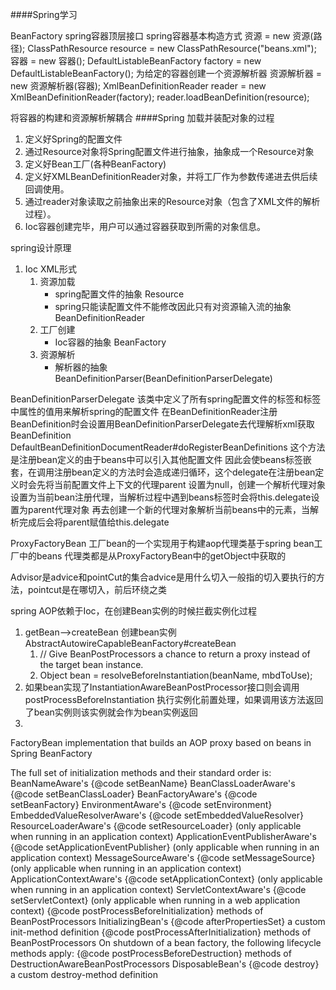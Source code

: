####Spring学习

BeanFactory spring容器顶层接口
spring容器基本构造方式
资源 = new 资源(路径); ClassPathResource resource = new ClassPathResource("beans.xml");
容器 = new 容器(); DefaultListableBeanFactory factory = new DefaultListableBeanFactory();
为给定的容器创建一个资源解析器 
资源解析器 = new 资源解析器(容器); XmlBeanDefinitionReader reader = new XmlBeanDefinitionReader(factory);
reader.loadBeanDefinition(resource);

将容器的构建和资源解析解耦合
####Spring 加载并装配对象的过程
  1. 定义好Spring的配置文件
  2. 通过Resource对象将Spring配置文件进行抽象，抽象成一个Resource对象
  3. 定义好Bean工厂(各种BeanFactory)
  4. 定义好XMLBeanDefinitionReader对象，并将工厂作为参数传递进去供后续回调使用。
  5. 通过reader对象读取之前抽象出来的Resource对象（包含了XML文件的解析过程）。
  6. Ioc容器创建完毕，用户可以通过容器获取到所需的对象信息。
  
spring设计原理

1. Ioc XML形式
   1. 资源加载 
      - spring配置文件的抽象 Resource 
      - spring只能读配置文件不能修改因此只有对资源输入流的抽象BeanDefinitionReader
   2. 工厂创建 
      - Ioc容器的抽象 BeanFactory
   3. 资源解析 
      - 解析器的抽象 BeanDefinitionParser(BeanDefinitionParserDelegate)


BeanDefinitionParserDelegate 该类中定义了所有spring配置文件的标签和标签中属性的值用来解析spring的配置文件
在BeanDefinitionReader注册BeanDefinition时会设置用BeanDefinitionParserDelegate去代理解析xml获取BeanDefinition
DefaultBeanDefinitionDocumentReader#doRegisterBeanDefinitions 这个方法是注册bean定义的由于beans中可以引入其他配置文件
因此会使beans标签嵌套，在调用注册bean定义的方法时会造成递归循环，这个delegate在注册bean定义时会先将当前配置文件上下文的代理parent
设置为null，创建一个解析代理对象设置为当前bean注册代理，当解析过程中遇到beans标签时会将this.delegate设置为parent代理对象
再去创建一个新的代理对象解析当前beans中的元素，当解析完成后会将parent赋值给this.delegate

ProxyFactoryBean 工厂bean的一个实现用于构建aop代理类基于spring bean工厂中的beans
代理类都是从ProxyFactoryBean中的getObject中获取的



Advisor是advice和pointCut的集合advice是用什么切入一般指的切入要执行的方法，pointcut是在哪切入，前后环绕之类






spring AOP依赖于Ioc，在创建Bean实例的时候拦截实例化过程
1. getBean-->createBean 创建bean实例
AbstractAutowireCapableBeanFactory#createBean
   1. // Give BeanPostProcessors a chance to return a proxy instead of the target bean instance.
   2. Object bean = resolveBeforeInstantiation(beanName, mbdToUse);
2. 如果bean实现了InstantiationAwareBeanPostProcessor接口则会调用postProcessBeforeInstantiation
执行实例化前置处理，如果调用该方法返回了bean实例则该实例就会作为bean实例返回
3. 

FactoryBean implementation that builds an AOP proxy based on beans in Spring BeanFactory


The full set of initialization methods and their standard order is:
BeanNameAware's {@code setBeanName}
BeanClassLoaderAware's {@code setBeanClassLoader}
BeanFactoryAware's {@code setBeanFactory}
EnvironmentAware's {@code setEnvironment}
EmbeddedValueResolverAware's {@code setEmbeddedValueResolver}
ResourceLoaderAware's {@code setResourceLoader}
(only applicable when running in an application context)
ApplicationEventPublisherAware's {@code setApplicationEventPublisher}
(only applicable when running in an application context)
MessageSourceAware's {@code setMessageSource}
(only applicable when running in an application context)
ApplicationContextAware's {@code setApplicationContext}
(only applicable when running in an application context)
ServletContextAware's {@code setServletContext}
(only applicable when running in a web application context)
{@code postProcessBeforeInitialization} methods of BeanPostProcessors
InitializingBean's {@code afterPropertiesSet}
a custom init-method definition
{@code postProcessAfterInitialization} methods of BeanPostProcessors
On shutdown of a bean factory, the following lifecycle methods apply:
{@code postProcessBeforeDestruction} methods of DestructionAwareBeanPostProcessors
DisposableBean's {@code destroy}
a custom destroy-method definition